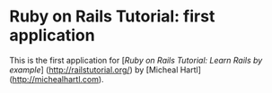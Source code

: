 # Ruby on Rails Tutorial: first application

This is the first application for
[*Ruby on Rails Tutorial: Learn Rails by example*] (http://railstutorial.org/) by [Micheal Hartl] (http://michealhartl.com).
